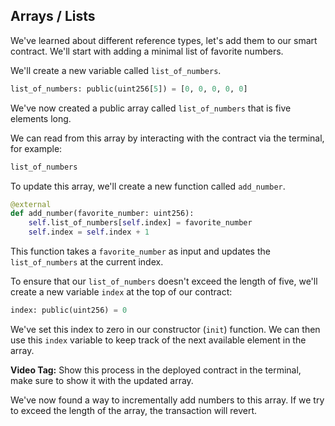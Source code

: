 ## Arrays / Lists

We've learned about different reference types, let's add them to our smart contract. We'll start with adding a minimal list of favorite numbers.

We'll create a new variable called `list_of_numbers`. 

```python
list_of_numbers: public(uint256[5]) = [0, 0, 0, 0, 0]
```

We've now created a public array called `list_of_numbers` that is five elements long. 

We can read from this array by interacting with the contract via the terminal, for example:

```bash
list_of_numbers
```

To update this array, we'll create a new function called `add_number`. 

```python
@external
def add_number(favorite_number: uint256):
    self.list_of_numbers[self.index] = favorite_number
    self.index = self.index + 1
```

This function takes a `favorite_number` as input and updates the `list_of_numbers` at the current index. 

To ensure that our `list_of_numbers` doesn't exceed the length of five, we'll create a new variable `index` at the top of our contract:

```python
index: public(uint256) = 0
```

We've set this index to zero in our constructor (`init`) function. We can then use this `index` variable to keep track of the next available element in the array. 

**Video Tag:** Show this process in the deployed contract in the terminal, make sure to show it with the updated array. 

We've now found a way to incrementally add numbers to this array. If we try to exceed the length of the array, the transaction will revert. 
